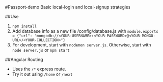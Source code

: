 #Passport-demo
Basic local-login and local-signup strategies

##Use
1. ```npm install```
2. Add database info as a new file /config/database.js with 
	```module.exports = {"url": "mongodb://<YOUR-USERNAME>:<YOUR-PASSWORD>@<YOUR-MONGO-URL>/<YOUR-COLLECTION>"}```
3. For development, start with ```nodemon server.js```. Otherwise, start with ```node server.js``` or ```npm start``` 

##Angular Routing
- Uses the ```/*``` express route.
- Try it out using ```/home``` or ```/next```